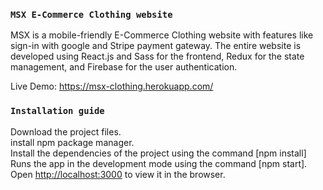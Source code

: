 ### `MSX E-Commerce Clothing website`
MSX is a mobile-friendly E-Commerce Clothing website with features like sign-in with google and Stripe payment gateway. The entire website is developed using React.js and Sass for the frontend, Redux for the state management, and Firebase for the user
authentication.

Live Demo: https://msx-clothing.herokuapp.com/

### `Installation guide`

Download the project files. <br />
install npm package manager. <br />
Install the dependencies of the project using the command [npm install] <br />
Runs the app in the development mode using the command [npm start].<br />
Open [http://localhost:3000](http://localhost:3000) to view it in the browser.

